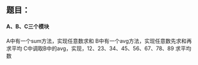 ## 题目：
#### A、B、C三个模块

A中有一个sum方法，实现任意数求和
B中有一个avg方法，实现任意数先求和再求平均
C中调取B中的avg，实现，12、23、34、45、56、67、78、89 求平均数